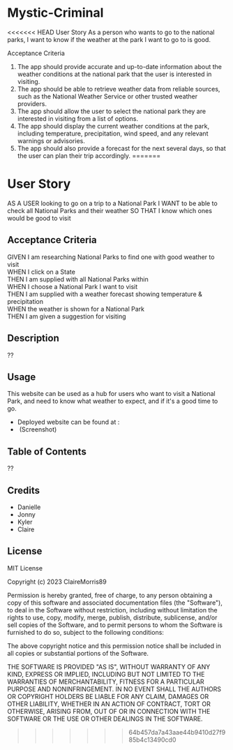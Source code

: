 # Mystic-Criminal

<<<<<<< HEAD
User Story
As a person who wants to go to the national parks, I want to know if the weather at the park I want to go to is good.

Acceptance Criteria
1. The app should provide accurate and up-to-date information about the weather conditions at the national park that the user is interested in visiting.
2. The app should be able to retrieve weather data from reliable sources, such as the National Weather Service or other trusted weather providers.
3. The app should allow the user to select the national park they are interested in visiting from a list of options.
4. The app should display the current weather conditions at the park, including temperature, precipitation, wind speed, and any relevant warnings or advisories.
5. The app should also provide a forecast for the next several days, so that the user can plan their trip accordingly.
=======
# User Story
AS A USER looking to go on a trip to a National Park
I WANT to be able to check all National Parks and their weather
SO THAT I know which ones would be good to visit 

## Acceptance Criteria 
GIVEN I am researching National Parks to find one with good weather to visit <br>
WHEN I click on a State<br>
THEN I am supplied with all National Parks within<br>
WHEN I choose a National Park I want to visit<br>
THEN I am supplied with a weather forecast showing temperature & precipitation<br>
WHEN the weather is shown for a National Park<br>
THEN I am given a suggestion for visiting <br>


## Description 
??

## Usage
This website can be used as a hub for users who want to visit a National Park, and need to know what weather to expect, and if it's a good time to go. 

- Deployed website can be found at : 
- <img> (Screenshot)

## Table of Contents 
??

## Credits 
- Danielle
- Jonny
- Kyler
- Claire

## License 

MIT License

Copyright (c) 2023 ClaireMorris89

Permission is hereby granted, free of charge, to any person obtaining a copy
of this software and associated documentation files (the "Software"), to deal
in the Software without restriction, including without limitation the rights
to use, copy, modify, merge, publish, distribute, sublicense, and/or sell
copies of the Software, and to permit persons to whom the Software is
furnished to do so, subject to the following conditions:

The above copyright notice and this permission notice shall be included in all
copies or substantial portions of the Software.

THE SOFTWARE IS PROVIDED "AS IS", WITHOUT WARRANTY OF ANY KIND, EXPRESS OR
IMPLIED, INCLUDING BUT NOT LIMITED TO THE WARRANTIES OF MERCHANTABILITY,
FITNESS FOR A PARTICULAR PURPOSE AND NONINFRINGEMENT. IN NO EVENT SHALL THE
AUTHORS OR COPYRIGHT HOLDERS BE LIABLE FOR ANY CLAIM, DAMAGES OR OTHER
LIABILITY, WHETHER IN AN ACTION OF CONTRACT, TORT OR OTHERWISE, ARISING FROM,
OUT OF OR IN CONNECTION WITH THE SOFTWARE OR THE USE OR OTHER DEALINGS IN THE
SOFTWARE.
>>>>>>> 64b457da7a43aae44b9410d27f985b4c13490cd0
